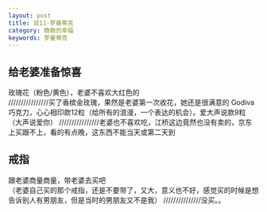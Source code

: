 ```yaml
---
layout: post
title: 双11-罗曼蒂克
category: 稳稳的幸福
keywords: 罗曼蒂克
---
```


## 给老婆准备惊喜
玫瑰花（粉色/黄色），老婆不喜欢大红色的    
////////////////买了香槟金玫瑰，果然是老婆第一次收花，她还是很满意的
Godiva巧克力，心心相印款12粒（给所有的浪漫，一个表达的机会）。爱大声说款9粒（大声说爱你）
////////////////老婆也不喜欢吃，江桥这边竟然也没有卖的，京东上买跟不上，看的有点晚，这东西不能当天或第二天到

## 戒指
跟老婆商量商量，带老婆去买吧    
（老婆自己买的那个戒指，还是不要带了，又大，意义也不好，感觉买的时候是想告诉别人有男朋友，但是当时的男朋友又不是我）
///////////////没买。。
